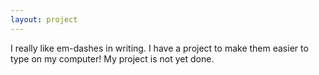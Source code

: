 ```yaml
---
layout: project
---
```

I really like em-dashes in writing. I have a project to make them easier to type on my computer! My project is not yet done.
